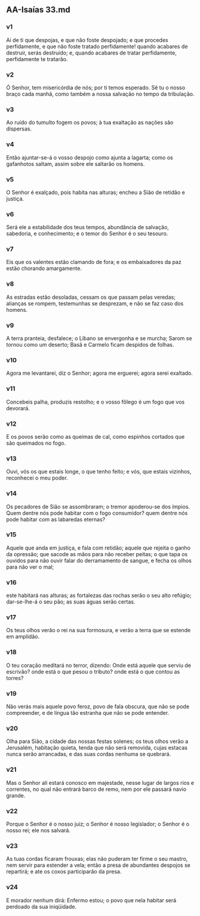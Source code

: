 ## AA-Isaías 33.md
### v1
 Ai de ti que despojas, e que não foste despojado; e que procedes perfidamente, e que não foste tratado perfidamente! quando acabares de destruir, serás destruído; e, quando acabares de tratar perfidamente, perfidamente te tratarão.
### v2
 Ó Senhor, tem misericórdia de nós; por ti temos esperado. Sê tu o nosso braço cada manhã, como também a nossa salvação no tempo da tribulação.
### v3
 Ao ruído do tumulto fogem os povos; à tua exaltação as nações são dispersas.
### v4
 Então ajuntar-se-á o vosso despojo como ajunta a lagarta; como os gafanhotos saltam, assim sobre ele saltarão os homens.
### v5
 O Senhor é exalçado, pois habita nas alturas; encheu a Sião de retidão e justiça.
### v6
 Será ele a estabilidade dos teus tempos, abundância de salvação, sabedoria, e conhecimento; e o temor do Senhor é o seu tesouro.
### v7
 Eis que os valentes estão clamando de fora; e os embaixadores da paz estão chorando amargamente.
### v8
 As estradas estão desoladas, cessam os que passam pelas veredas; alianças se rompem, testemunhas se desprezam, e não se faz caso dos homens.
### v9
 A terra pranteia, desfalece; o Líbano se envergonha e se murcha; Sarom se tornou como um deserto; Basã e Carmelo ficam despidos de folhas.
### v10
 Agora me levantarei, diz o Senhor; agora me erguerei; agora serei exaltado.
### v11
 Concebeis palha, produzis restolho; e o vosso fôlego é um fogo que vos devorará.
### v12
 E os povos serão como as queimas de cal, como espinhos cortados que são queimados no fogo.
### v13
 Ouvi, vós os que estais longe, o que tenho feito; e vós, que estais vizinhos, reconhecei o meu poder.
### v14
 Os pecadores de Sião se assombraram; o tremor apoderou-se dos ímpios. Quem dentre nós pode habitar com o fogo consumidor? quem dentre nós pode habitar com as labaredas eternas?
### v15
 Aquele que anda em justiça, e fala com retidão; aquele que rejeita o ganho da opressão; que sacode as mãos para não receber peitas; o que tapa os ouvidos para não ouvir falar do derramamento de sangue, e fecha os olhos para não ver o mal;
### v16
 este habitará nas alturas; as fortalezas das rochas serão o seu alto refúgio; dar-se-lhe-á o seu pão; as suas águas serão certas.
### v17
 Os teus olhos verão o rei na sua formosura, e verão a terra que se estende em amplidão.
### v18
 O teu coração meditará no terror, dizendo: Onde está aquele que serviu de escrivão? onde está o que pesou o tributo? onde está o que contou as torres?
### v19
 Não verás mais aquele povo feroz, povo de fala obscura, que não se pode compreender, e de língua tão estranha que não se pode entender.
### v20
 Olha para Sião, a cidade das nossas festas solenes; os teus olhos verão a Jerusalém, habitação quieta, tenda que não será removida, cujas estacas nunca serão arrancadas, e das suas cordas nenhuma se quebrará.
### v21
 Mas o Senhor ali estará conosco em majestade, nesse lugar de largos rios e correntes, no qual não entrará barco de remo, nem por ele passará navio grande.
### v22
 Porque o Senhor é o nosso juiz; o Senhor é nosso legislador; o Senhor é o nosso rei; ele nos salvará.
### v23
 As tuas cordas ficaram frouxas; elas não puderam ter firme o seu mastro, nem servir para estender a vela; então a presa de abundantes despojos se repartirá; e ate os coxos participarão da presa.
### v24
 E morador nenhum dirá: Enfermo estou; o povo que nela habitar será perdoado da sua iniqüidade.

